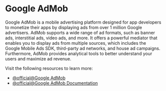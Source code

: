# Google AdMob

Google AdMob is a mobile advertising platform designed for app developers to monetize their apps by displaying ads from over 1 million Google advertisers. AdMob supports a wide range of ad formats, such as banner ads, interstitial ads, video ads, and more. It offers a powerful mediator that enables you to display ads from multiple sources, which includes the Google Mobile Ads SDK, third-party ad networks, and house ad campaigns. Furthermore, AdMob provides analytical tools to better understand your users and maximize ad revenue.

Visit the following resources to learn more:

- [@official@Google AdMob](https://admob.google.com/home/)
- [@official@Google AdMob Documentation](https://admob.google.com/home/get-started/)
